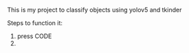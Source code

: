 This is my project to classify objects using yolov5 and tkinder

Steps to function it:
1. press CODE
2.
